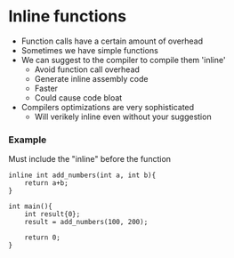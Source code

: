 # Inline functions
<ul>
    <li>Function calls have a certain amount of overhead</li>
    <li>Sometimes we have simple functions</li>
    <li>We can suggest to the compiler to compile them 'inline'
        <ul>
            <li>Avoid function call overhead</li>
            <li>Generate inline assembly code</li>
            <li>Faster</li>
            <li>Could cause code bloat</li>
        </ul>
    </li>
    <li>Compilers optimizations are very sophisticated
        <ul>
            <li>Will verikely inline even without your suggestion</li>
        </ul>
    </li>
</ul>

### Example
Must include the "inline" before the function
```
inline int add_numbers(int a, int b){
    return a+b;
}

int main(){
    int result{0};
    result = add_numbers(100, 200);

    return 0;
}

```
